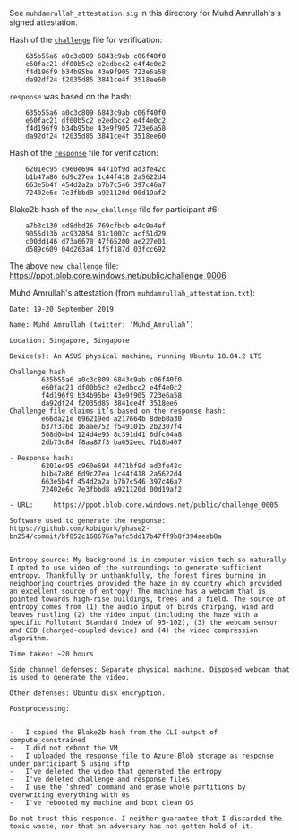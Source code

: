See `muhdamrullah_attestation.sig` in this directory for Muhd Amrullah's s
signed attestation.

Hash of the [`challenge`](https://ppot.blob.core.windows.net/public/challenge_0005) file for verification:

```
    635b55a6 a0c3c809 6843c9ab c06f40f0
    e60fac21 df00b5c2 e2edbcc2 e4f4e0c2
    f4d196f9 b34b95be 43e9f905 723e6a58
    da92df24 f2035d85 3841ce4f 3518ee60
```

`response` was based on the hash:

```
    635b55a6 a0c3c809 6843c9ab c06f40f0
    e60fac21 df00b5c2 e2edbcc2 e4f4e0c2
    f4d196f9 b34b95be 43e9f905 723e6a58
    da92df24 f2035d85 3841ce4f 3518ee60

```

Hash of the [`response`](https://ppot.blob.core.windows.net/public/response_0005_amrullah) file for verification:

```
    6201ec95 c960e694 4471bf9d ad3fe42c
    b1b47a86 6d9c27ea 1c44f418 2a5622d4
    663e5b4f 454d2a2a b7b7c546 397c46a7
    72402e6c 7e3fbbd8 a921120d 00d19af2
```

Blake2b hash of the `new_challenge` file for participant #6:

```
    a7b3c130 cd8dbd26 769cfbcb e4c9a4ef
    9055d13b ac932854 81c1007c acf51d29
    c00dd146 d73a6670 47f65200 ae227e01
    d589c609 04d263a4 1f5f187d 03fcc692
```

The above `new_challenge` file: https://ppot.blob.core.windows.net/public/challenge_0006

Muhd Amrullah's attestation (from `muhdamrullah_attestation.txt`):

```
Date: 19-20 September 2019

Name: Muhd Amrullah (twitter: ‘Muhd_Amrullah’)

Location: Singapore, Singapore

Device(s): An ASUS physical machine, running Ubuntu 18.04.2 LTS

Challenge hash
        635b55a6 a0c3c809 6843c9ab c06f40f0
        e60fac21 df00b5c2 e2edbcc2 e4f4e0c2
        f4d196f9 b34b95be 43e9f905 723e6a58
        da92df24 f2035d85 3841ce4f 3518ee6
Challenge file claims it’s based on the response hash:
        e66da21e 696219ed a217664b 8deb0a30
        b37f376b 16aae752 f5491015 2b2307f4
        508d04b4 124d4e95 8c391d41 6dfc04a8
        2db73c84 f8aa87f3 ba652eec 7b18b407

- Response hash:
        6201ec95 c960e694 4471bf9d ad3fe42c
        b1b47a86 6d9c27ea 1c44f418 2a5622d4
        663e5b4f 454d2a2a b7b7c546 397c46a7
        72402e6c 7e3fbbd8 a921120d 00d19af2

- URL:     https://ppot.blob.core.windows.net/public/challenge_0005

Software used to generate the response: https://github.com/kobigurk/phase2-bn254/commit/bf852c168676a7afc5dd17b47ff9b8f394aeab8a


Entropy source: My background is in computer vision tech so naturally I opted to use video of the surroundings to generate sufficient entropy. Thankfully or unthankfully, the forest fires burning in neighboring countries provided the haze in my country which provided an excellent source of entropy! The machine has a webcam that is pointed towards high-rise buildings, trees and a field. The source of entropy comes from (1) the audio input of birds chirping, wind and leaves rustling (2) the video input (including the haze with a specific Pollutant Standard Index of 95-102), (3) the webcam sensor and CCD (charged-coupled device) and (4) the video compression algorithm.

Time taken: ~20 hours

Side channel defenses: Separate physical machine. Disposed webcam that is used to generate the video.

Other defenses: Ubuntu disk encryption. 

Postprocessing:


-	I copied the Blake2b hash from the CLI output of compute_constrained
-	I did not reboot the VM
-	I uploaded the response file to Azure Blob storage as response under participant 5 using sftp
-	I’ve deleted the video that generated the entropy
-	I've deleted challenge and response files.
-	I use the ‘shred’ command and erase whole partitions by overwriting everything with 0s
-	I've rebooted my machine and boot clean OS

Do not trust this response. I neither guarantee that I discarded the toxic waste, nor that an adversary has not gotten hold of it. 

```
